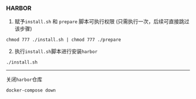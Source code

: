 ### HARBOR

1. 赋予`install.sh` 和 `prepare` 脚本可执行权限 (只需执行一次，后续可直接跳过该步骤)
   
```shell script
chmod 777 ./install.sh | chmod 777 ./prepare
```

2. 执行`install.sh`脚本进行安装`harbor`
```shell script
./install.sh
```


----


关闭`harbor`仓库

```shell script
docker-compose down
```
